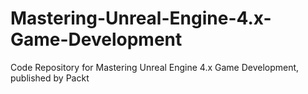 # Mastering-Unreal-Engine-4.x-Game-Development
Code Repository for Mastering Unreal Engine 4.x Game Development, published by Packt
